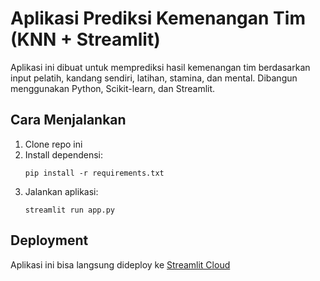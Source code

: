 # Aplikasi Prediksi Kemenangan Tim (KNN + Streamlit)

Aplikasi ini dibuat untuk memprediksi hasil kemenangan tim berdasarkan input pelatih, kandang sendiri, latihan, stamina, dan mental. Dibangun menggunakan Python, Scikit-learn, dan Streamlit.

## Cara Menjalankan

1. Clone repo ini
2. Install dependensi:
   ```
   pip install -r requirements.txt
   ```
3. Jalankan aplikasi:
   ```
   streamlit run app.py
   ```

## Deployment
Aplikasi ini bisa langsung dideploy ke [Streamlit Cloud](https://streamlit.io/cloud)
